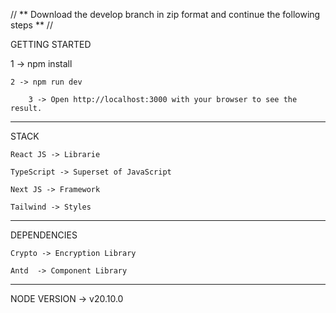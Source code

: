 // ** Download the develop branch in zip format and continue the following steps ** // 

GETTING STARTED

1 -> npm install

    2 -> npm run dev

        3 -> Open http://localhost:3000 with your browser to see the result.

---

STACK

    React JS -> Librarie

    TypeScript -> Superset of JavaScript

    Next JS -> Framework

    Tailwind -> Styles

---

DEPENDENCIES

    Crypto -> Encryption Library

    Antd  -> Component Library

---

NODE VERSION -> v20.10.0
